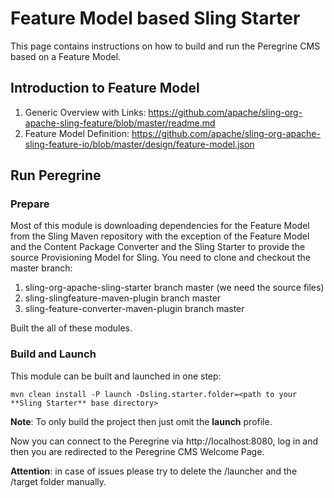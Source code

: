 # Feature Model based Sling Starter

This page contains instructions on how to build and run the Peregrine CMS
based on a Feature Model.

## Introduction to Feature Model

1. Generic Overview with Links: https://github.com/apache/sling-org-apache-sling-feature/blob/master/readme.md
1. Feature Model Definition: https://github.com/apache/sling-org-apache-sling-feature-io/blob/master/design/feature-model.json

## Run Peregrine

### Prepare

Most of this module is downloading dependencies for the Feature Model
from the Sling Maven repository with the exception of the Feature Model
and the Content Package Converter and the Sling Starter to provide the
source Provisioning Model for Sling.
You need to clone and checkout the master branch:
 
1. sling-org-apache-sling-starter branch master (we need the source files)
1. sling-slingfeature-maven-plugin branch master
1. sling-feature-converter-maven-plugin branch master

Built the all of these modules.

### Build and Launch

This module can be built and launched in one step:
```
mvn clean install -P launch -Dsling.starter.folder=<path to your **Sling Starter** base directory>
```
**Note**: To only build the project then just omit the **launch** profile.

Now you can connect to the Peregrine via http://localhost:8080, log in and
then you are redirected to the Peregrine CMS Welcome Page.

**Attention**: in case of issues please try to delete the /launcher
and the /target folder manually.
